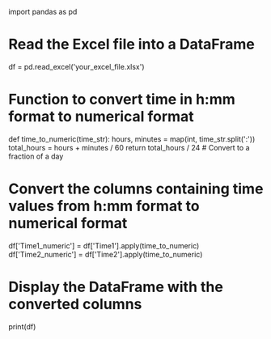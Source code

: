 import pandas as pd

# Read the Excel file into a DataFrame
df = pd.read_excel('your_excel_file.xlsx')

# Function to convert time in h:mm format to numerical format
def time_to_numeric(time_str):
    hours, minutes = map(int, time_str.split(':'))
    total_hours = hours + minutes / 60
    return total_hours / 24  # Convert to a fraction of a day

# Convert the columns containing time values from h:mm format to numerical format
df['Time1_numeric'] = df['Time1'].apply(time_to_numeric)
df['Time2_numeric'] = df['Time2'].apply(time_to_numeric)

# Display the DataFrame with the converted columns
print(df)

